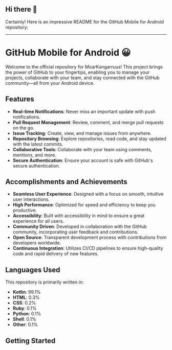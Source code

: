## Hi there 👋

<!--
**Moarkangarruus/Moarkangarruus** is a ✨ _special_ ✨ repository because its `README.md` (this file) appears on your GitHub profile.

Here are some ideas to get you started:

- 🔭 I’m currently working on ...
- 🌱 I’m currently learning ...
- 👯 I’m looking to collaborate on ...
- 🤔 I’m looking for help with ...
- 💬 Ask me about ...
- 📫 How to reach me: ...
- 😄 Pronouns: ...
- ⚡ Fun fact: ...
-->


Certainly! Here is an impressive README for the GitHub Mobile for Android repository:

---

# GitHub Mobile for Android 😀 

Welcome to the official repository for MoarKangarruus! This project brings the power of GitHub to your fingertips, enabling you to manage your projects, collaborate with your team, and stay connected with the GitHub community—all from your Android device.

## Features

- **Real-time Notifications**: Never miss an important update with push notifications.
- **Pull Request Management**: Review, comment, and merge pull requests on the go.
- **Issue Tracking**: Create, view, and manage issues from anywhere.
- **Repository Browsing**: Explore repositories, read code, and stay updated with the latest commits.
- **Collaborative Tools**: Collaborate with your team using comments, mentions, and more.
- **Secure Authentication**: Ensure your account is safe with GitHub's secure authentication.

## Accomplishments and Achievements

- **Seamless User Experience**: Designed with a focus on smooth, intuitive user interactions.
- **High Performance**: Optimized for speed and efficiency to keep you productive.
- **Accessibility**: Built with accessibility in mind to ensure a great experience for all users.
- **Community Driven**: Developed in collaboration with the GitHub community, incorporating user feedback and contributions.
- **Open Source**: Transparent development process with contributions from developers worldwide.
- **Continuous Integration**: Utilizes CI/CD pipelines to ensure high-quality code and rapid delivery of new features.

## Languages Used

This repository is primarily written in:

- **Kotlin**: 99.1%
- **HTML**: 0.3%
- **CSS**: 0.2%
- **Ruby**: 0.1%
- **Python**: 0.1%
- **Shell**: 0.1%
- **Other**: 0.1%

## Getting Started

